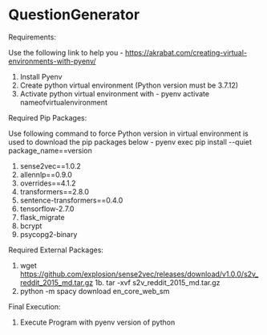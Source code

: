 # QuestionGenerator
 
Requirements:

Use the following link to help you - https://akrabat.com/creating-virtual-environments-with-pyenv/

1. Install Pyenv
2. Create python virtual environment (Python version must be 3.7.12)
3. Activate python virtual environment with - pyenv activate nameofvirtualenvironment

Required Pip Packages:

Use following command to force Python version in virtual environment is used to download the pip packages below - pyenv exec pip install --quiet package_name==version

1. sense2vec==1.0.2
2. allennlp==0.9.0
3. overrides==4.1.2
4. transformers==2.8.0
5. sentence-transformers==0.4.0
6. tensorflow-2.7.0
7. flask_migrate
8. bcrypt
9. psycopg2-binary

Required External Packages:

1. wget https://github.com/explosion/sense2vec/releases/download/v1.0.0/s2v_reddit_2015_md.tar.gz
1b. tar -xvf  s2v_reddit_2015_md.tar.gz
2. python -m spacy download en_core_web_sm

Final Execution:

1. Execute Program with pyenv version of python